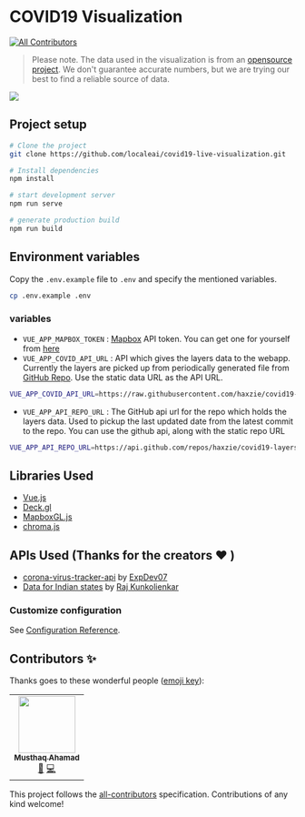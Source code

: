 # COVID19 Visualization
<!-- ALL-CONTRIBUTORS-BADGE:START - Do not remove or modify this section -->
[![All Contributors](https://img.shields.io/badge/all_contributors-1-orange.svg?style=flat-square)](#contributors-)
<!-- ALL-CONTRIBUTORS-BADGE:END -->
> Please note. The data used in the visualization is from an [opensource project](https://github.com/ExpDev07/coronavirus-tracker-api). We don't guarantee accurate numbers, but we are trying our best to find a reliable source of data.

![](https://github.com/localeai/covid19-live-visualization/raw/master/public/meta.png)
## Project setup
```bash
# Clone the project
git clone https://github.com/localeai/covid19-live-visualization.git

# Install dependencies
npm install

# start development server
npm run serve

# generate production build
npm run build
```

## Environment variables
Copy the `.env.example` file to `.env` and specify the mentioned variables.
```bash
cp .env.example .env
```
### variables
- `VUE_APP_MAPBOX_TOKEN` : [Mapbox](https://mapbox.com) API token. You can get one for yourself from [here](https://docs.mapbox.com/help/how-mapbox-works/access-tokens/)
- `VUE_APP_COVID_API_URL` : API which gives the layers data to the webapp. Currently the layers are picked up from periodically generated file from [GitHub Repo](https://github.com/covid19-layers-api). Use the static data URL as the API URL.
```bash
VUE_APP_COVID_API_URL=https://raw.githubusercontent.com/haxzie/covid19-layers-api/master/data/layers
```
- `VUE_APP_API_REPO_URL` : The GitHub api url for the repo which holds the layers data. Used to pickup the last updated date from the latest commit to the repo. You can use the github api, along with the static repo URL
```bash
VUE_APP_API_REPO_URL=https://api.github.com/repos/haxzie/covid19-layers-api
```
## Libraries Used
- [Vue.js](https://github.com/vuejs/vue)
- [Deck.gl](https://github.com/uber/deck.gl)
- [MapboxGL.js](https://github.com/mapbox/mapbox-gl-js)
- [chroma.js](https://github.com/gka/chroma.js)

## APIs Used (Thanks for the creators :heart: )
- [corona-virus-tracker-api](https://github.com/ExpDev07/coronavirus-tracker-api) by [ExpDev07](https://github.com/ExpDev07)
- [Data for Indian states](https://exec.clay.run/kunksed/mohfw-covid) by [Raj Kunkolienkar](https://twitter.com/kunksed)
### Customize configuration
See [Configuration Reference](https://cli.vuejs.org/config/).

## Contributors ✨

Thanks goes to these wonderful people ([emoji key](https://allcontributors.org/docs/en/emoji-key)):

<!-- ALL-CONTRIBUTORS-LIST:START - Do not remove or modify this section -->
<!-- prettier-ignore-start -->
<!-- markdownlint-disable -->
<table>
  <tr>
    <td align="center"><a href="http://haxzie.com"><img src="https://avatars1.githubusercontent.com/u/53584487?v=4" width="100px;" alt=""/><br /><sub><b>Musthaq Ahamad</b></sub></a><br /><a href="#design-haxzie" title="Design">🎨</a> <a href="https://github.com/localeai/covid19-live-visualization/commits?author=haxzie" title="Code">💻</a></td>
  </tr>
</table>

<!-- markdownlint-enable -->
<!-- prettier-ignore-end -->
<!-- ALL-CONTRIBUTORS-LIST:END -->

This project follows the [all-contributors](https://github.com/all-contributors/all-contributors) specification. Contributions of any kind welcome!